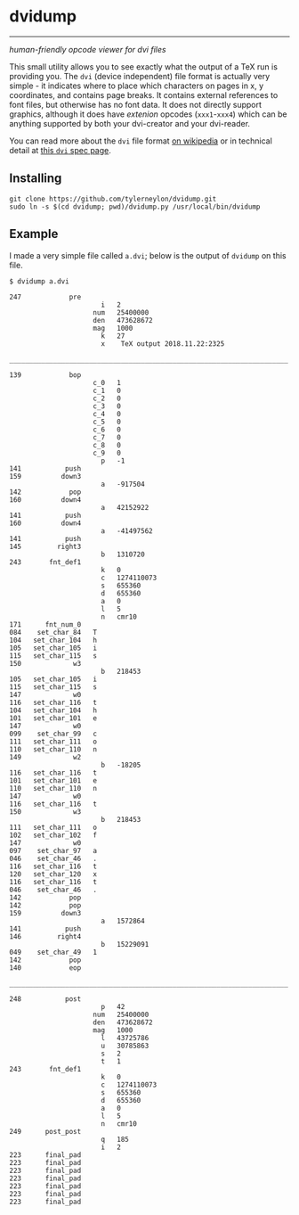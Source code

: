 # dvidump
---
*human-friendly opcode viewer for dvi files*

This small utility allows you to see exactly what the output of a TeX run is
providing you. The `dvi` (device independent) file format is actually very
simple - it indicates where to place which characters on pages in x, y
coordinates, and contains page breaks. It contains external references to font
files, but otherwise has no font data. It does not directly support graphics,
although it does have *extenion* opcodes (`xxx1`-`xxx4`) which can be anything
supported by both your dvi-creator and your dvi-reader.

You can read more about the `dvi` file format
[on wikipedia](https://en.wikipedia.org/wiki/Device_independent_file_format) or
in technical detail at
[this `dvi` spec
page](https://web.archive.org/web/20070403030353/http://www.math.umd.edu/~asnowden/comp-cont/dvi.html).

## Installing

```
git clone https://github.com/tylerneylon/dvidump.git
sudo ln -s $(cd dvidump; pwd)/dvidump.py /usr/local/bin/dvidump
```

## Example

I made a very simple file called `a.dvi`; below is the output of `dvidump`
on this file.

```
$ dvidump a.dvi

247            pre   
                       i   2
                     num   25400000
                     den   473628672
                     mag   1000
                       k   27
                       x    TeX output 2018.11.22:2325

______________________________________________________________________

139            bop   
                     c_0   1
                     c_1   0
                     c_2   0
                     c_3   0
                     c_4   0
                     c_5   0
                     c_6   0
                     c_7   0
                     c_8   0
                     c_9   0
                       p   -1
141           push   
159          down3   
                       a   -917504
142            pop   
160          down4   
                       a   42152922
141           push   
160          down4   
                       a   -41497562
141           push   
145         right3   
                       b   1310720
243       fnt_def1   
                       k   0
                       c   1274110073
                       s   655360
                       d   655360
                       a   0
                       l   5
                       n   cmr10
171      fnt_num_0   
084    set_char_84   T
104   set_char_104   h
105   set_char_105   i
115   set_char_115   s
150             w3   
                       b   218453
105   set_char_105   i
115   set_char_115   s
147             w0   
116   set_char_116   t
104   set_char_104   h
101   set_char_101   e
147             w0   
099    set_char_99   c
111   set_char_111   o
110   set_char_110   n
149             w2   
                       b   -18205
116   set_char_116   t
101   set_char_101   e
110   set_char_110   n
147             w0   
116   set_char_116   t
150             w3   
                       b   218453
111   set_char_111   o
102   set_char_102   f
147             w0   
097    set_char_97   a
046    set_char_46   .
116   set_char_116   t
120   set_char_120   x
116   set_char_116   t
046    set_char_46   .
142            pop   
142            pop   
159          down3   
                       a   1572864
141           push   
146         right4   
                       b   15229091
049    set_char_49   1
142            pop   
140            eop   

______________________________________________________________________

248           post   
                       p   42
                     num   25400000
                     den   473628672
                     mag   1000
                       l   43725786
                       u   30785863
                       s   2
                       t   1
243       fnt_def1   
                       k   0
                       c   1274110073
                       s   655360
                       d   655360
                       a   0
                       l   5
                       n   cmr10
249      post_post   
                       q   185
                       i   2
223      final_pad   
223      final_pad   
223      final_pad   
223      final_pad   
223      final_pad   
223      final_pad   
223      final_pad   
```
